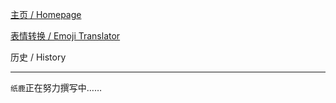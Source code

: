 [主页 / Homepage](index)

[表情转换 / Emoji Translator](https://l33z22l11.github.io/ExpressMe/)

历史 / History

------

`纸鹿`正在努力撰写中……
